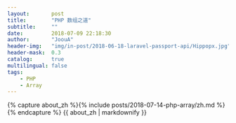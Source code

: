 ```yaml
---
layout:       post
title:        "PHP 数组之道"
subtitle:     ""
date:         2018-07-09 22:18:30
author:       "JoouA"
header-img:   "img/in-post/2018-06-18-laravel-passport-api/Hippopx.jpg"
header-mask:  0.3
catalog:      true
multilingual: false
tags:
    - PHP
    - Array
---
```


<div class="zh post-container">
    {% capture about_zh %}{% include posts/2018-07-14-php-array/zh.md %}{% endcapture %}
    {{ about_zh | markdownify }}
</div>